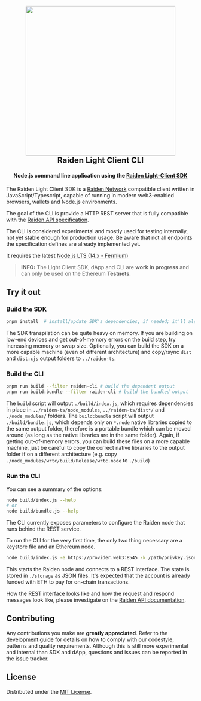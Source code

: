 <!-- PROJECT SHIELDS -->

<h2 align="center">
  <br/>
  <a href='https://raiden.network/'><img
      width='400px'
      alt=''
      src="https://user-images.githubusercontent.com/35398162/54018436-ee3f6300-4188-11e9-9b4e-0666c44cda53.png" /></a>
  <br/>
  Raiden Light Client CLI
  <br/>
</h2>

<h4 align="center">
  Node.js command line application using the <a href="https://github.com/raiden-network/light-client/tree/master/raiden-ts">Raiden Light-Client SDK</a>
</h4>

The Raiden Light Client SDK is a [Raiden Network](https://raiden.network) compatible client written in JavaScript/Typescript, capable of running in modern web3-enabled browsers, wallets and Node.js environments.

The goal of the CLI is provide a HTTP REST server that is fully compatible with the [Raiden API specification](https://raiden-network.readthedocs.io/en/latest/rest_api.html). 

The CLI is considered experimental and mostly used for testing internally, not yet stable enough for production usage. Be aware that not all endpoints the specification defines are already implemented yet.

It requires the latest [Node.js LTS (14.x - Fermium)](https://github.com/nodejs/Release)

> **INFO:** The Light Client SDK, dApp and CLI are **work in progress** and can only be used on the Ethereum **Testnets**.

## Try it out

### Build the SDK
```sh
pnpm install  # install/update SDK's dependencies, if needed; it'll also build the SDK
```

The SDK transpilation can be quite heavy on memory. If you are building on low-end devices and get out-of-memory errors on the build step, try increasing memory or swap size. Optionally, you can build the SDK on a more capable machine (even of different architecture) and copy/rsync `dist` and `dist:cjs` output folders to `../raiden-ts`.


### Build the CLI
```sh
pnpm run build --filter raiden-cli # build the dependent output
pnpm run build:bundle --filter raiden-cli # build the bundled output
```

The `build` script will output `./build/index.js`, which requires dependencies in place in `../raiden-ts/node_modules`, `../raiden-ts/dist*/` and `./node_modules/` folders.
The `build:bundle` script will output `./build/bundle.js`, which depends only on `*.node` native libraries copied to the same output folder, therefore is a portable bundle which can be moved around (as long as the native libraries are in the same folder). Again, if getting out-of-memory errors, you can build these files on a more capable machine, just be careful to copy the correct native libraries to the output folder if on a different architecture (e.g. copy `./node_modules/wrtc/build/Release/wrtc.node` to `./build`)

### Run the CLI

You can see a summary of the options:
```sh
node build/index.js --help
# or
node build/bundle.js --help
```

The CLI currently exposes parameters to configure the Raiden node that runs behind the REST service.

To run the CLI for the very first time, the only two thing necessary are a keystore file and an Ethereum node.

```sh
node build/index.js -e https://provider.web3:8545 -k /path/privkey.json
```

This starts the Raiden node and connects to a REST interface. The state is stored in `./storage` as JSON files. It's expected that the account is already funded with ETH to pay for on-chain transactions.

How the REST interface looks like and how the request and respond messages look like, please investigate on the [Raiden API documentation](https://raiden-network.readthedocs.io/en/latest/rest_api.html).

## Contributing

Any contributions you make are **greatly appreciated**. Refer to the
[development guide](./CONTRIBUTING.md) for details on how to comply with our
codestyle, patterns and quality requirements. Although this is still more
experimental and internal than SDK and dApp, questions and issues can be
reported in the issue tracker.

## License

Distributed under the [MIT License](../LICENSE).
